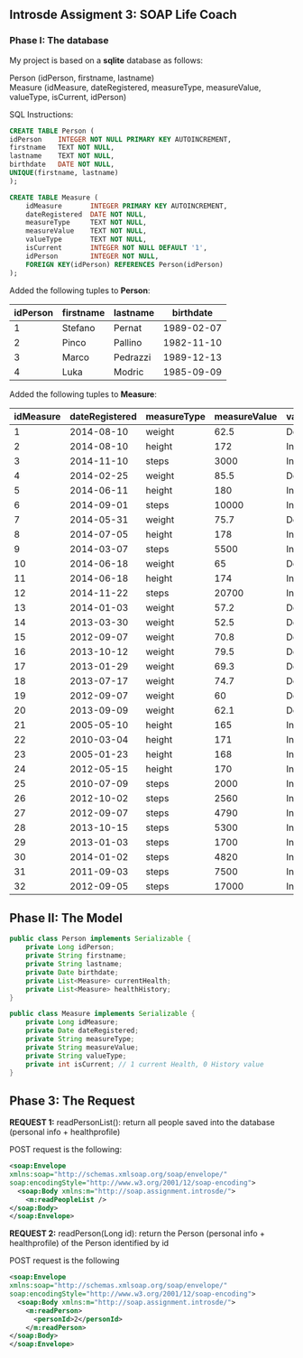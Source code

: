 ## Introsde Assigment 3: SOAP Life Coach

### Phase I: **The database**
My project is based on a **sqlite** database as follows:

Person (idPerson, firstname, lastname)  
Measure (idMeasure, dateRegistered, measureType, measureValue, valueType, isCurrent, idPerson)

SQL Instructions:
```sql
CREATE TABLE Person (
idPerson	INTEGER NOT NULL PRIMARY KEY AUTOINCREMENT,
firstname	TEXT NOT NULL,
lastname	TEXT NOT NULL,
birthdate	DATE NOT NULL,
UNIQUE(firstname, lastname)
);

CREATE TABLE Measure (
	idMeasure		INTEGER PRIMARY KEY AUTOINCREMENT,
	dateRegistered	DATE NOT NULL,
	measureType		TEXT NOT NULL,
	measureValue	TEXT NOT NULL,
	valueType		TEXT NOT NULL,
	isCurrent		INTEGER NOT NULL DEFAULT '1',
	idPerson		INTEGER NOT NULL,
	FOREIGN KEY(idPerson) REFERENCES Person(idPerson)
);
```

Added the following tuples to **Person**:

|idPerson|firstname|lastname|birthdate |
|--------|---------|--------|----------|
|    1   | Stefano | Pernat |1989-02-07|
|    2   |  Pinco  | Pallino|1982-11-10|
|    3   |  Marco  |Pedrazzi|1989-12-13|
|    4   |   Luka  | Modric |1985-09-09|

Added the following tuples to **Measure**:

|idMeasure|dateRegistered|measureType|measureValue|valueType|isCurrent|idPerson|
|---------|--------------|-----------|------------|---------|---------|--------|
|    1    |  2014-08-10  |   weight  |    62.5    |  Double |    1    |    1   |
|    2    |  2014-08-10  |   height  |    172     | Integer |    1    |    1   |
|    3    |  2014-11-10  |   steps   |    3000    | Integer |    1    |    1   |
|    4    |  2014-02-25  |   weight  |    85.5    |  Double |    1    |    2   |
|    5    |  2014-06-11  |   height  |    180     | Integer |    1    |    2   |
|    6    |  2014-09-01  |   steps   |   10000    | Integer |    1    |    2   |
|    7    |  2014-05-31  |   weight  |    75.7    |  Double |    1    |    3   |
|    8    |  2014-07-05  |   height  |    178     | Integer |    1    |    3   |
|    9    |  2014-03-07  |   steps   |    5500    | Integer |    1    |    3   |
|   10    |  2014-06-18  |   weight  |     65     |  Double |    1    |    4   |
|   11    |  2014-06-18  |   height  |    174     | Integer |    1    |    4   |
|   12    |  2014-11-22  |   steps   |   20700    | Integer |    1    |    4   |
|   13    |  2014-01-03  |   weight  |    57.2    |  Double |    0    |    1   |
|   14    |  2013-03-30  |   weight  |    52.5    |  Double |    0    |    1   |
|   15    |  2012-09-07  |   weight  |    70.8    |  Double |    0    |    2   |
|   16    |  2013-10-12  |   weight  |    79.5    |  Double |    0    |    2   |
|   17    |  2013-01-29  |   weight  |    69.3    |  Double |    0    |    3   |
|   18    |  2013-07-17  |   weight  |    74.7    |  Double |    0    |    3   |
|   19    |  2012-09-07  |   weight  |     60     |  Double |    0    |    4   |
|   20    |  2013-09-09  |   weight  |    62.1    |  Double |    0    |    4   |
|   21    |  2005-05-10  |   height  |    165     | Integer |    0    |    1   |
|   22    |  2010-03-04  |   height  |    171     | Integer |    0    |    2   |
|   23    |  2005-01-23  |   height  |    168     | Integer |    0    |    3   |
|   24    |  2012-05-15  |   height  |    170     | Integer |    0    |    4   |
|   25    |  2010-07-09  |   steps   |    2000    | Integer |    0    |    1   |
|   26    |  2012-10-02  |   steps   |    2560    | Integer |    0    |    1   |
|   27    |  2012-09-07  |   steps   |    4790    | Integer |    0    |    2   |
|   28    |  2013-10-15  |   steps   |    5300    | Integer |    0    |    2   |
|   29    |  2013-01-03  |   steps   |    1700    | Integer |    0    |    3   |
|   30    |  2014-01-02  |   steps   |    4820    | Integer |    0    |    3   |
|   31    |  2011-09-03  |   steps   |    7500    | Integer |    0    |    4   |
|   32    |  2012-09-05  |   steps   |    17000   | Integer |    0    |    4   |



## Phase II: **The Model**


```java
public class Person implements Serializable {
	private Long idPerson;
	private String firstname;
	private String lastname;
	private Date birthdate;
	private List<Measure> currentHealth;
	private List<Measure> healthHistory;
}

public class Measure implements Serializable {
	private Long idMeasure;
	private Date dateRegistered;
	private String measureType;
	private String measureValue;
	private String valueType;
	private int isCurrent; // 1 current Health, 0 History value
}
```

## Phase 3: The Request

**REQUEST 1:** readPersonList(): return all people saved into the database (personal info + healthprofile)

POST request is the following:

```xml
<soap:Envelope
xmlns:soap="http://schemas.xmlsoap.org/soap/envelope/"
soap:encodingStyle="http://www.w3.org/2001/12/soap-encoding">
  <soap:Body xmlns:m="http://soap.assignment.introsde/">
    <m:readPeopleList />
</soap:Body>
</soap:Envelope>
```

**REQUEST 2:** readPerson(Long id): return the Person (personal info + healthprofile) of the Person identified by id

POST request is the following

```xml
<soap:Envelope
xmlns:soap="http://schemas.xmlsoap.org/soap/envelope/"
soap:encodingStyle="http://www.w3.org/2001/12/soap-encoding">
  <soap:Body xmlns:m="http://soap.assignment.introsde/">
    <m:readPerson>
      <personId>2</personId>
    </m:readPerson>
</soap:Body>
</soap:Envelope>
```